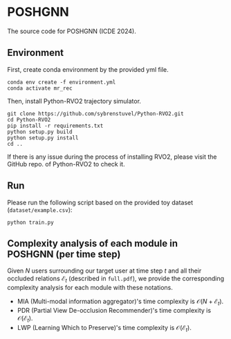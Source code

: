 # POSHGNN
The source code for POSHGNN (ICDE 2024).

## Environment
First, create conda environment by the provided yml file.
```
conda env create -f environment.yml
conda activate mr_rec
```
Then, install Python-RVO2 trajectory simulator.
```
git clone https://github.com/sybrenstuvel/Python-RVO2.git
cd Python-RVO2
pip install -r requirements.txt
python setup.py build
python setup.py install
cd ..
```
If there is any issue during the process of installing RVO2, please visit the GitHub repo. of Python-RVO2 to check it.

## Run
Please run the following script based on the provided toy dataset (`dataset/example.csv`):
```
python train.py
```

## Complexity analysis of each module in POSHGNN (per time step)
Given $N$ users surrounding our target user at time step $t$ and all their occluded relations $\mathcal{E}_t$ (described in `full.pdf`), we provide the corresponding complexity analysis for each module with these notations.
- MIA (Multi-modal information aggregator)'s time complexity is $\mathcal{O}(N+\mathcal{E}_t)$.
- PDR (Partial View De-occlusion Recommender)'s time complexity is $\mathcal{O}(\mathcal{E}_t)$.
- LWP (Learning Which to Preserve)'s time complexity is
$\mathcal{O}(\mathcal{E}_t)$.